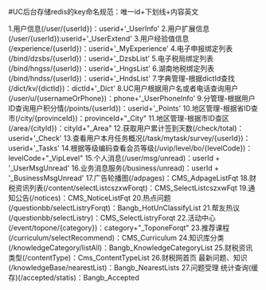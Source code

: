#UC后台存储redis的key命名规范：唯一id+下划线+内容英文

1.用户信息(/user/{userId})：userid+'_UserInfo'
2.用户扩展信息(/user/{userId}):userid+'_UserExtend'
3.用户经验值信息(/experience/{userId})：userid+'_MyExperience'
4.电子申报绑定列表(/bind/dzsbs/{userId})：userid+'_DzsbList'
5.电子税局绑定列表(/bind/hngss/{userId})：userid+'_HngsList'
6.湖南地税绑定列表(/bind/hndss/{userId})：userid+'_HndsList'
7.字典管理-根据dictId查找(/dict/kv/{dictId})：dictId+'_Dict'
8.UC用户根据用户名或者电话查询用户(/user/u/{usernameOrPhone})：phone+'_UserPhoneInfo'
9.分管理-根据用户ID查询用户积分情(/points/{userId})：userid+'_Points'
10.地区管理-根据省ID查市(/city/{provinceId})：provinceId+"_City"
11.地区管理-根据市ID查区(/area/{cityId})：cityId+"_Area"
12.获取用户累计签到天数(/check/total)：userid+'_Check'
13.查看用户本月任务概况(/task/mytask/survey/{userId})：userid+'_Tasks'
14.根据等级编码查看会员等级(/uvip/level/bo/{levelCode})：levelCode+"_VipLevel"
15.个人消息(/user/msg/unread)：userId + '_UserMsgUnread'
16.业务消息服务(/business/unread)：userId + '_BusinessMsgUnread'
17.广告轮播图(/adpages)：CMS_AdpageListFqt
18.财税资讯列表(/content/selectListcszxwForqt)：CMS_SelectListcszxwFqt
19.通知公告(/notices)：CMS_NoticeListFqt
20.热点问题(/questionbb/selectListryForqt)：Bangb_HotUnClassifyList
21.帮友热议(/questionbb/selectListry)：CMS_SelectListryForqt
22.活动中心(/event/topone/{category})：category+"_ToponeForqt"
23.推荐课程(/curriculum/selectRecommend)：CMS_Curriculum
24.知识库分类(/knowledgeCategory/listAll)：Bangb_KnowledgeCategoryList
25.财税资讯类型(/contentType)：Cms_ContentTypeList
26.财税网首页 最新问题、知识(/knowledgeBase/nearestList)：Bangb_NearestLists
27.问题受理 统计查询(缓存)(/accepted/statis)：Bangb_Accepted